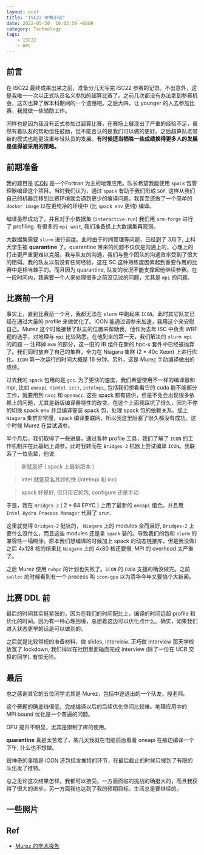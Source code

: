 ```yaml
---
layout: post
title: "ISC22 参赛小记"
date: 2022-05-30  10:03:59 +0800
category: Technology
tags: 
    - ISC22
    - HPC 
---
```


## 前言
在 ISC22 最终成果出来之前，准备分几天写完 ISC22 参赛的记录。不出意外，这是我唯一一次以正式队员名义参加的超算比赛了。之前几次都没有办法拿到参赛机会，这次也算了解本科期间的一个遗憾吧。之后大四，让 younger 的人去参加比赛，我就做一些辅助工作。

同样也是因为我没有正式参加过超算比赛，在赛场上展现出了严重的经验不足，虽然有着队友的帮助信任鼓励，但不能否认的是我们可以做的更好。之后超算队老带新的模式也能更注重年轻队员的发展。**有时候适当牺牲一些成绩换得更多人的发展是值得被采用的策略。**

## 前期准备
我的题目是 [ICON](https://hpcadvisorycouncil.atlassian.net/wiki/spaces/HPCWORKS/pages/2792161313/Getting+started+with+ICON+for+ISC22+SCC) 是一个Fortran 为主的地理应用。队长希望我能使用 `spack` 包管理器编译这个项目。当时我们认为，通过 `spack` 有助于我们形成 `SOP`, 这样从我们自己的机器迁移到比赛环境就会遇到更少的编译问题。我甚至还做了一个简单的 `docker image` 以在更纯净的环境中 (比 `spack env` 更纯) 编译。

编译虽然成功了，并且对于小数据集 (`interactive-run`) 我们用 `arm-forge` 进行了 profiling. 有很多的 `mpi wait`, 我们准备换上大数据集再观测。

大数据集需要 `slurm` 进行调度。此时由于时间管理等问题，已经到了 3月下, 上科大学生被 **quarantine** 了。quarantine 带来的问题不仅仅是沟通上的，心理上的打击更严重更难以克服。我与队友的沟通，我们与整个团队的沟通效率受到了很大的阻碍。我的队友以前没有任何经验，这在 SC 这种熟练度因素起到重要作用的比赛中是相当棘手的。而且因为 quarantine, 队友的状况不能支撑起他继续参赛。在一段时间内，我需要一个人来处理很多之前没见过的问题，尤其是 `mpi` 的问题。

## 比赛前一个月
事实上，直到比赛前一个月，我都无法在 `slurm` 中跑起来 `ICON`。此时其它队友已经在通过大量的 profile 来做优化了。ICON 能通过调参来加速，我用这个来安慰自己。Murez 这个时候接替了队友的位置来帮助我，他作为去年 ISC 中负责 WRF 题的选手，对地理与 `mpi` 比较熟悉。在他到来的第一天，我们解决的 `slurm mpi` 的问题 -- 注释掉 `mxm` 的部分，这一旧的 IB 组件在新的 hpc-x 套件中已经被抛弃了。我们同时放弃了自己的集群，全力在 Niagara 集群 (2 * 40c Xeon) 上进行优化。`ICON` 第一次运行的时间大概是 16 分钟。另外，这是 Murez 手动编译做出的成绩。

过去我的 `spack` 包用的是 `gcc`. 为了更快的速度，我们希望使用不一样的编译器和 mpi, 比如 `oneapi (intel icc)`, `intelmpi`, 包括我们想看看它的 cuda 能不能部分工作，就要用到 `nvcc` 和 `openacc`. 这些 spack 都有提供，但是不免会出现很多依赖上的问题，尤其是新版编译器特性的改变。在这个上面我踩坑了很久，因为不停的切换 spack env 并且编译安装 spack 包，处理 spack 包的依赖关系。加上 `Niagara` 集群非常慢，`spack` 编译要联网，所以我这里阻塞了很久都没有成功。这个时候 Murez 在尝试调参。

半个月后，我们取得了一些进展，通过各种 profile 工具，我们了解了 `ICON` 的工作机制并在此基础上调参。此时我转而在 `Bridges-2` 机器上尝试编译 `ICON`。我联系了一位先辈，他说:

> 新就是好 ( spack 上最新版本 )

> Intel 就是莫名其妙的快 (intelmpi 和 icc)

> spack 好是好, 但只用它的包, configure 还是手动

于是，我在 `Bridges-2` ( 2 * 64 EPYC ) 上用了最新的 `oneapi` 组合。并且用 `Intel Hydro Process Manager` 代替了 `srun`.

这里就觉得 `Bridges-2` 挺坑的， `Niagara` 上的 modules 全而且好, `Bridges-2` 上要什么没什么，而且这些 modules 还是拿 `spack` 装的。导致我们的包和 `slurm` 的兼容性一塌糊涂。原本我们想编译的时候加上 spack 的动态链接库，但是我没做(   之后 4x128 核的结果比 `Niagara` 上的 4x80 核还要慢, MPI 的 overhead 太严重了。

之后 Murez 使用 `nvhpc` 的计划也失败了。`ICON` 的 `CUDA` 支援的确没做完。之前 `salloc` 的时候看到有一个 process 叫 `icon-gpu` 以为清华今年又要搞个大新闻。



## 比赛 DDL 前

最后的时间其实挺紧张的，因为在我们的时间配比上，编译的时间远超 profile 和优化的时间。因为有一种心理困境，总想着这边可以优化点什么。确实，如果我们进入状态更早的话是可以做到的。

之后就是比较常规的准备材料，做 slides, Interview. 正巧做 Interview 那天学校放宽了 lockdown, 我们得以在社团里面碰面完成 interview (除了一位在 UCB 交换的同学). 有惊无险。


## 最后

总之感谢其它的五位同学尤其是 Murez，包括中途退出的一个队友。殷老师。

这个赛题的确底线很低，完成编译以后的后续优化空间比较难。地理应用中的 MPI bound 优化是一个普遍的问题。

DPU 提升不明显，尤其是限制了库的使用。

**quarantine**  真是太苦难了，某几天我就在电脑前面看着 oneapi 在那边编译一个下午, 什么也不想做。

很神奇的事情是 ICON 还包括发推特的环节，在最后截止的时候只搜到了有限的队伍发了推特。

总之无论这次结果怎样，我都可以接受。一方面面临的挑战的确挺大的，而且我获得了很大的进步。另一方面我也达到了我的预期目标。生活总是要继续的。

## 一些照片

## Ref
- [Murez 的学术报告]()